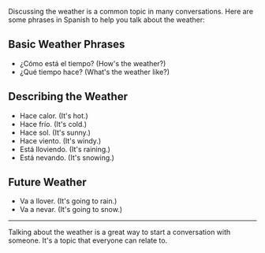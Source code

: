 Discussing the weather is a common topic in many conversations. Here are some phrases in Spanish to help you talk about the weather:

## Basic Weather Phrases

- ¿Cómo está el tiempo? (How's the weather?)
- ¿Qué tiempo hace? (What's the weather like?)

## Describing the Weather

- Hace calor. (It's hot.)
- Hace frío. (It's cold.)
- Hace sol. (It's sunny.)
- Hace viento. (It's windy.)
- Está lloviendo. (It's raining.)
- Está nevando. (It's snowing.)

## Future Weather

- Va a llover. (It's going to rain.)
- Va a nevar. (It's going to snow.)

---

Talking about the weather is a great way to start a conversation with someone. It's a topic that everyone can relate to.